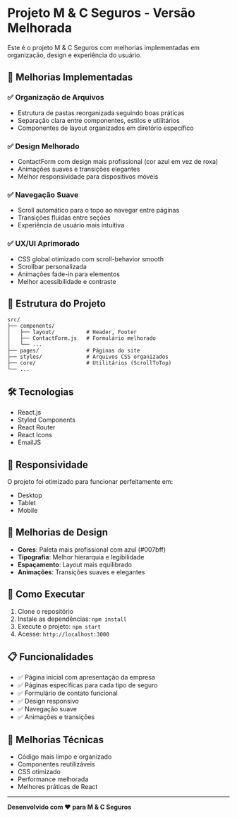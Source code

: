 # Projeto M & C Seguros - Versão Melhorada

Este é o projeto M & C Seguros com melhorias implementadas em organização, design e experiência do usuário.

## 🚀 Melhorias Implementadas

### ✅ Organização de Arquivos
- Estrutura de pastas reorganizada seguindo boas práticas
- Separação clara entre componentes, estilos e utilitários
- Componentes de layout organizados em diretório específico

### ✅ Design Melhorado
- ContactForm com design mais profissional (cor azul em vez de roxa)
- Animações suaves e transições elegantes
- Melhor responsividade para dispositivos móveis

### ✅ Navegação Suave
- Scroll automático para o topo ao navegar entre páginas
- Transições fluidas entre seções
- Experiência de usuário mais intuitiva

### ✅ UX/UI Aprimorado
- CSS global otimizado com scroll-behavior smooth
- Scrollbar personalizada
- Animações fade-in para elementos
- Melhor acessibilidade e contraste

## 📁 Estrutura do Projeto

```
src/
├── components/
│   ├── layout/          # Header, Footer
│   ├── ContactForm.js   # Formulário melhorado
│   └── ...
├── pages/               # Páginas do site
├── styles/              # Arquivos CSS organizados
├── core/                # Utilitários (ScrollToTop)
└── ...
```

## 🛠️ Tecnologias

- React.js
- Styled Components
- React Router
- React Icons
- EmailJS

## 📱 Responsividade

O projeto foi otimizado para funcionar perfeitamente em:
- Desktop
- Tablet
- Mobile

## 🎨 Melhorias de Design

- **Cores**: Paleta mais profissional com azul (#007bff)
- **Tipografia**: Melhor hierarquia e legibilidade
- **Espaçamento**: Layout mais equilibrado
- **Animações**: Transições suaves e elegantes

## 🚀 Como Executar

1. Clone o repositório
2. Instale as dependências: `npm install`
3. Execute o projeto: `npm start`
4. Acesse: `http://localhost:3000`

## 📋 Funcionalidades

- ✅ Página inicial com apresentação da empresa
- ✅ Páginas específicas para cada tipo de seguro
- ✅ Formulário de contato funcional
- ✅ Design responsivo
- ✅ Navegação suave
- ✅ Animações e transições

## 🔧 Melhorias Técnicas

- Código mais limpo e organizado
- Componentes reutilizáveis
- CSS otimizado
- Performance melhorada
- Melhores práticas de React

---

**Desenvolvido com ❤️ para M & C Seguros**

